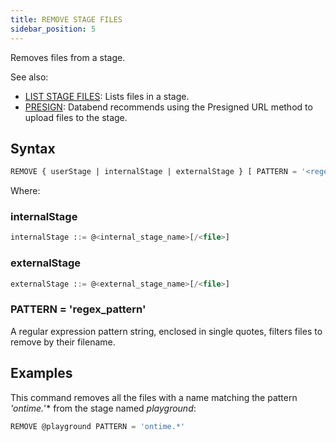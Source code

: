 ```yaml
---
title: REMOVE STAGE FILES
sidebar_position: 5
---
```


Removes files from a stage.

See also:

- [LIST STAGE FILES](04-ddl-list-stage.md): Lists files in a stage.
- [PRESIGN](../80-presign.md): Databend recommends using the Presigned URL method to upload files to the stage.

## Syntax

```sql
REMOVE { userStage | internalStage | externalStage } [ PATTERN = '<regex_pattern>' ]
```
Where:

### internalStage

```sql
internalStage ::= @<internal_stage_name>[/<file>]
```

### externalStage

```sql
externalStage ::= @<external_stage_name>[/<file>]
```

### PATTERN = 'regex_pattern'

A regular expression pattern string, enclosed in single quotes, filters files to remove by their filename.

## Examples

This command removes all the files with a name matching the pattern *'ontime.*'* from the stage named *playground*:

```sql
REMOVE @playground PATTERN = 'ontime.*'
```
